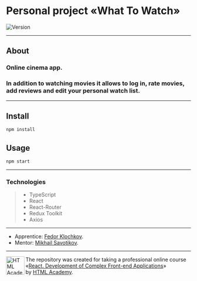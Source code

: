 # Personal project «What To Watch»

<p>
  <img alt="Version" src="https://img.shields.io/badge/version-0.1.0-blue.svg?cacheSeconds=2592000" />
</p>

---

## About

### Online cinema app.

### In addition to watching movies it allows to log in, rate movies, add reviews and edit your personal watch list.

---

## Install

```sh
npm install
```

## Usage

```sh
npm start
```

---

### Technologies

> - TypeScript
> - React
> - React-Router
> - Redux Toolkit
> - Axios

---

- Apprentice: [Fedor Klochkov](https://up.htmlacademy.ru/react/10/user/845199).
- Mentor: [Mikhail Savotikov](https://github.com/adaptedbee).

---

<a href="https://htmlacademy.ru/intensive/react"><img align="left" width="50" height="50" title="HTML Academy" src="https://up.htmlacademy.ru/static/img/intensive/react/logo-for-github.png"></a>

The repository was created for taking a professional online course
«[React. Development of Complex Front-end Applications](https://htmlacademy.ru/intensive/react)» by [HTML Academy](https://htmlacademy.ru).
